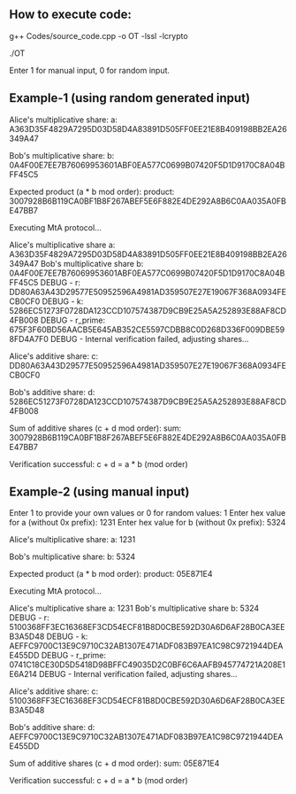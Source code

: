## How to execute code:
g++ Codes/source_code.cpp -o OT -lssl -lcrypto

./OT

Enter 1 for manual input, 0 for random input.

## Example-1 (using random generated input)
Alice's multiplicative share:
a: A363D35F4829A7295D03D58D4A83891D505FF0EE21E8B409198BB2EA26349A47

Bob's multiplicative share:
b: 0A4F00E7EE7B76069953601ABF0EA577C0699B07420F5D1D9170C8A04BFF45C5

Expected product (a * b mod order):
product: 3007928B6B119CA0BF1B8F267ABEF5E6F882E4DE292A8B6C0AA035A0FBE47BB7

Executing MtA protocol...

Alice's multiplicative share a: A363D35F4829A7295D03D58D4A83891D505FF0EE21E8B409198BB2EA26349A47
Bob's multiplicative share b: 0A4F00E7EE7B76069953601ABF0EA577C0699B07420F5D1D9170C8A04BFF45C5
DEBUG - r: DD80A63A43D29577E50952596A4981AD359507E27E19067F368A0934FECB0CF0
DEBUG - k: 5286EC51273F0728DA123CCD107574387D9CB9E25A5A252893E88AF8CD4FB008
DEBUG - r_prime: 675F3F60BD56AACB5E645AB352CE5597CDBB8C0D268D336F009DBE598FD4A7F0
DEBUG - Internal verification failed, adjusting shares...

Alice's additive share:
c: DD80A63A43D29577E50952596A4981AD359507E27E19067F368A0934FECB0CF0

Bob's additive share:
d: 5286EC51273F0728DA123CCD107574387D9CB9E25A5A252893E88AF8CD4FB008

Sum of additive shares (c + d mod order):
sum: 3007928B6B119CA0BF1B8F267ABEF5E6F882E4DE292A8B6C0AA035A0FBE47BB7

Verification successful: c + d = a * b (mod order)

## Example-2 (using manual input)
Enter 1 to provide your own values or 0 for random values: 1
Enter hex value for a (without 0x prefix): 1231
Enter hex value for b (without 0x prefix): 5324

Alice's multiplicative share:
a: 1231

Bob's multiplicative share:
b: 5324

Expected product (a * b mod order):
product: 05E871E4

Executing MtA protocol...

Alice's multiplicative share a: 1231
Bob's multiplicative share b: 5324
DEBUG - r: 5100368FF3EC16368EF3CD54ECF81B8D0CBE592D30A6D6AF28B0CA3EEB3A5D48
DEBUG - k: AEFFC9700C13E9C9710C32AB1307E471ADF083B97EA1C98C9721944DEAE455DD
DEBUG - r_prime: 0741C18CE30D5D5418D98BFFC49035D2C0BF6C6AAFB945774721A208E1E6A214
DEBUG - Internal verification failed, adjusting shares...

Alice's additive share:
c: 5100368FF3EC16368EF3CD54ECF81B8D0CBE592D30A6D6AF28B0CA3EEB3A5D48

Bob's additive share:
d: AEFFC9700C13E9C9710C32AB1307E471ADF083B97EA1C98C9721944DEAE455DD

Sum of additive shares (c + d mod order):
sum: 05E871E4

Verification successful: c + d = a * b (mod order)
